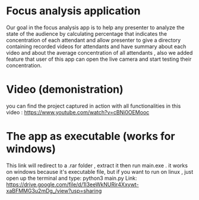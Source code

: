 # Focus analysis application

Our goal in the focus analysis app is to help any presenter to analyze the state of the audience by calculating percentage that indicates the concentration of each attendant and allow presenter to give a directory containing recorded videos for attendants and have summary about each video and about the average concentration of all attendants , also we added feature that user of this app can open the live camera and start testing their concentration.

# Video (demonistration)

you can find the project captured in action with all functionalities in this video : https://www.youtube.com/watch?v=cBNi0OEMooc

# The app as executable (works for windows)

This link will redirect to a .rar folder , extract it then run main.exe . it works on windows
because it's executable file, but if you want to run on linux , just open up the terminal and type: python3 main.py
Link: https://drive.google.com/file/d/1I3eeWkNURir4Xxywt-xaBFMMG3u2mDg_/view?usp=sharing